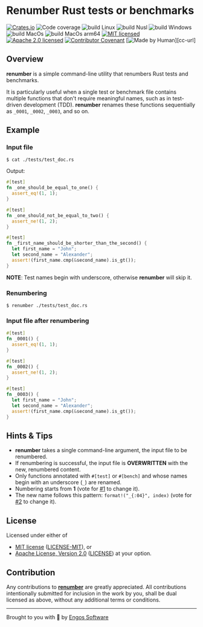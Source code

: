 # Renumber Rust tests or benchmarks

[![Crates.io][crates-badge]][crates-url]
![Code coverage][coverage-badge]
![build Linux][build-badge-linux]
![build Nusl][build-badge-musl]
![build Windows][build-badge-windows]
![build MacOs][build-badge-macos]
![build MacOs arm64][build-badge-macos-arm64]
[![MIT licensed][mit-badge]][mit-url]
[![Apache 2.0 licensed][apache-badge]][apache-url]
[![Contributor Covenant][coc-badge]][coc-url]
[![Made by Human][mbh-badge]][cc-url]

[crates-badge]: https://img.shields.io/crates/v/renumber.svg
[crates-url]: https://crates.io/crates/renumber
[mit-badge]: https://img.shields.io/badge/License-MIT-blue.svg
[mit-url]: LICENSE-MIT
[apache-badge]: https://img.shields.io/badge/License-Apache%202.0-blue.svg
[apache-url]: LICENSE
[build-badge-linux]: https://github.com/EngosSoftware/renumber/actions/workflows/linux.yml/badge.svg
[build-badge-musl]: https://github.com/EngosSoftware/renumber/actions/workflows/musl.yml/badge.svg
[build-badge-windows]: https://github.com/EngosSoftware/renumber/actions/workflows/windows.yml/badge.svg
[build-badge-macos]: https://github.com/EngosSoftware/renumber/actions/workflows/macos.yml/badge.svg
[build-badge-macos-arm64]: https://github.com/EngosSoftware/renumber/actions/workflows/macos-arm64.yml/badge.svg
[coverage-badge]: https://img.shields.io/badge/Code%20coverage-80%25-green.svg
[coc-badge]: https://img.shields.io/badge/Contributor%20Covenant-2.1-4baaaa.svg
[coc-url]: CODE_OF_CONDUCT.md
[mbh-badge]: https://img.shields.io/badge/Made_by-HUMAN-d35400.svg
[repository-url]: https://github.com/EngosSoftware/renumber

## Overview

**renumber** is a simple command-line utility that renumbers Rust tests and benchmarks.

It is particularly useful when a single test or benchmark file contains multiple functions
that don't require meaningful names, such as in test-driven development (TDD).
**renumber** renames these functions sequentially as `_0001`, `_0002`, `_0003`, and so on.

## Example

### Input file

```shell
$ cat ./tests/test_doc.rs
```

Output:

```rust
#[test]
fn _one_should_be_equal_to_one() {
  assert_eq!(1, 1);
}

#[test]
fn _one_should_not_be_equal_to_two() {
  assert_ne!(1, 2);
}

#[test]
fn _first_name_should_be_shorter_than_the_second() {
  let first_name = "John";
  let second_name = "Alexander";
  assert!(first_name.cmp(&second_name).is_gt());
}
```

**NOTE**: Test names begin with underscore, otherwise **renumber** will skip it.

### Renumbering

```shell
$ renumber ./tests/test_doc.rs
```

### Input file after renumbering

```rust
#[test]
fn _0001() {
  assert_eq!(1, 1);
}

#[test]
fn _0002() {
  assert_ne!(1, 2);
}

#[test]
fn _0003() {
  let first_name = "John";
  let second_name = "Alexander";
  assert!(first_name.cmp(&second_name).is_gt());
}
```

## Hints & Tips

- **renumber** takes a single command-line argument, the input file to be renumbered.
- If renumbering is successful, the input file is **OVERWRITTEN** with the new, renumbered content.
- Only functions annotated with `#[test]` or `#[bench]` and whose names begin with an underscore (`_`) are renamed.
- Numbering starts from **1** (vote for [\#1] to change it).
- The new name follows this pattern: `format!("_{:04}", index)` (vote for [\#2] to change it).

[\#1]: https://github.com/EngosSoftware/renumber/issues/1
[\#2]: https://github.com/EngosSoftware/renumber/issues/2

## License

Licensed under either of

- [MIT license](https://opensource.org/licenses/MIT) ([LICENSE-MIT](LICENSE-MIT)), or
- [Apache License, Version 2.0](https://www.apache.org/licenses/LICENSE-2.0) ([LICENSE](LICENSE))
  at your option.

## Contribution

Any contributions to [**renumber**][repository-url] are greatly appreciated.
All contributions intentionally submitted for inclusion in the work by you,
shall be dual licensed as above, without any additional terms or conditions.

---

Brought to you with 💙 by [Engos Software](https://engos.de)
